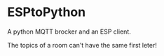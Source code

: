 # ESPtoPython
A python MQTT brocker and an ESP client.

The topics of a room can't have the same first leter!
